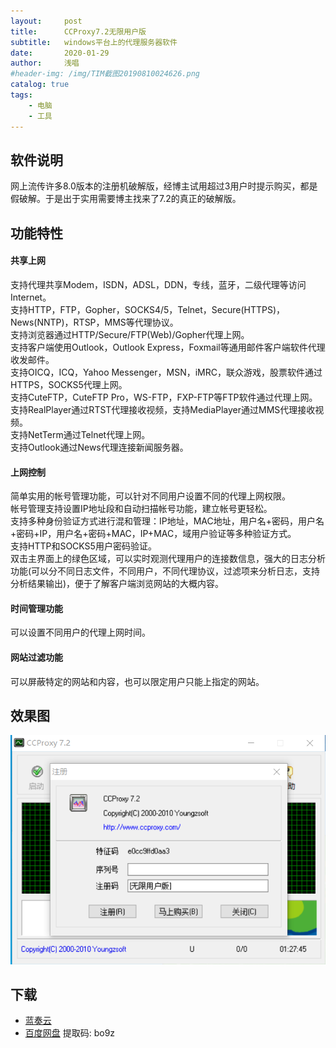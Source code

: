 ```yaml
---
layout:     post
title:      CCProxy7.2无限用户版
subtitle:   windows平台上的代理服务器软件
date:       2020-01-29
author:     浅唱
#header-img: /img/TIM截图20190810024626.png
catalog: true
tags:
    - 电脑
    - 工具
---
```

## 软件说明
网上流传许多8.0版本的注册机破解版，经博主试用超过3用户时提示购买，都是假破解。于是出于实用需要博主找来了7.2的真正的破解版。    

## 功能特性

#### 共享上网
支持代理共享Modem，ISDN，ADSL，DDN，专线，蓝牙，二级代理等访问Internet。    
支持HTTP，FTP，Gopher，SOCKS4/5，Telnet，Secure(HTTPS)，News(NNTP)，RTSP，MMS等代理协议。     
支持浏览器通过HTTP/Secure/FTP(Web)/Gopher代理上网。    
支持客户端使用Outlook，Outlook Express，Foxmail等通用邮件客户端软件代理收发邮件。     
支持OICQ，ICQ，Yahoo Messenger，MSN，iMRC，联众游戏，股票软件通过HTTPS，SOCKS5代理上网。    
支持CuteFTP，CuteFTP Pro，WS-FTP，FXP-FTP等FTP软件通过代理上网。    
支持RealPlayer通过RTST代理接收视频，支持MediaPlayer通过MMS代理接收视频。    
支持NetTerm通过Telnet代理上网。	    
支持Outlook通过News代理连接新闻服务器。       	
	
#### 上网控制
简单实用的帐号管理功能，可以针对不同用户设置不同的代理上网权限。    
帐号管理支持设置IP地址段和自动扫描帐号功能，建立帐号更轻松。    
支持多种身份验证方式进行混和管理：IP地址，MAC地址，用户名+密码，用户名+密码+IP，用户名+密码+MAC，IP+MAC，域用户验证等多种验证方式。    
支持HTTP和SOCKS5用户密码验证。    
双击主界面上的绿色区域，可以实时观测代理用户的连接数信息，强大的日志分析功能(可以分不同日志文件，不同用户，不同代理协议，过滤项来分析日志，支持分析结果输出)，便于了解客户端浏览网站的大概内容。          

#### 时间管理功能
可以设置不同用户的代理上网时间。    

#### 网站过滤功能
可以屏蔽特定的网站和内容，也可以限定用户只能上指定的网站。    

## 效果图
![QQ拼音截图20200129012750.png](/img/QQ拼音截图20200129012750.png)    

## 下载 
- [蓝奏云](https://wwcy.lanzouq.com/i8whzyb)    
- [百度网盘](https://pan.baidu.com/s/1HOuLxGAaN_5sc-eH7mYDfQ) 提取码: bo9z        
